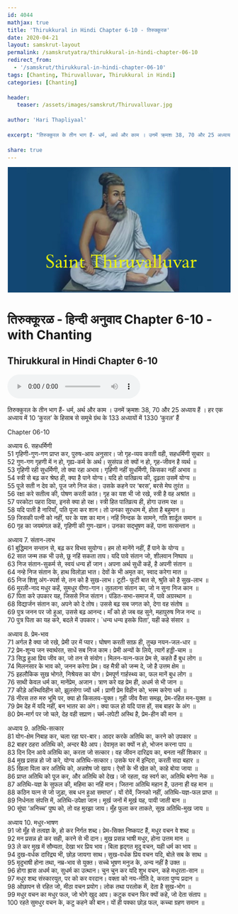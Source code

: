 ```yaml
---    
id: 4044    
mathjax: true    
title: 'Thirukkural in Hindi Chapter 6-10 - तिरुक्कूरळ'    
date: 2020-04-21    
layout: samskrut-layout 
permalink: /samskrutyatra/thirukkural-in-hindi-chapter-06-10
redirect_from: 
  - '/samskrut/thirukkural-in-hindi-chapter-06-10'
tags: [Chanting, Thiruvalluvar, Thirukkural in Hindi]    
categories: [Chanting]   
    
header:    
   teaser: /assets/images/samskrut/Thiruvalluvar.jpg    
    
author: 'Hari Thapliyaal'    
    
excerpt: "तिरुक्कुरल के तीन भाग हैं- धर्म, अर्थ और काम । उनमें क्र्मशः 38, 70 और 25 अध्याय हैं । हर एक अध्याय में 10 ‘कुरल’ के हिसाब से समूचे ग्रंथ के 133 अध्यायों में 1330 ‘कुरल’ हैं  "   
    
share: true    
---    
```

    
![](/assets/images/samskrut/Thiruvalluvar.jpg)    
    
# तिरुक्कूरळ - हिन्दी अनुवाद Chapter 6-10 - with Chanting

## Thirukkural in Hindi Chapter 6-10        
    
<audio controls>
  <source src="https://raw.githubusercontent.com/dasarpai/DAI-mp3/main/dasarpai-mp3/040-Thirukkurul.Ch06.10.mp3" type="audio/mp3">
  Your browser does not support the audio element.
</audio>     
    
    
तिरुक्कुरल के तीन भाग हैं- धर्म, अर्थ और काम । उनमें क्र्मशः 38, 70 और 25 अध्याय हैं । हर एक अध्याय में 10 ‘कुरल’ के हिसाब से समूचे ग्रंथ के 133 अध्यायों में 1330 ‘कुरल’ हैं    
    
Chapter 06-10    
    
अध्याय 6. सहधर्मिणी    
51 गृहिणी-गुण-गण प्राप्त कर, पुरुष-आय अनुसार। जो गृह-व्यय करती वही, सहधर्मिणी सुचार ॥    
52 गुण-गण गृहणी में न हो, गृह्य-कर्म के अर्थ। सुसंपन्न तो क्यों न हो, गृह-जीवन है व्यर्थ ॥    
53 गृहिणी रही सुधर्मिणी, तो क्या रहा अभाव। गृहिणी नहीं सुधर्मिणी, किसका नहीं अभाव ॥    
54 स्त्री से बढ़ कर श्रेष्ठ ही, क्या है पाने योग्य। यदि हो पातिव्रत्य की, दृढ़ता उसमें योग्य ॥    
55 पूजे सती न देव को, पूज जगे निज कंत। उसके कहने पर ‘बरस’, बरसे मेघ तुरंत ॥    
56 रक्षा करे सतीत्व की, पोषण करती कांत। गृह का यश भी जो रखे, स्त्री है वह अश्रांत ॥    
57 परकोटा पहरा दिया, इनसे क्या हो रक्ष। स्त्री हित पातिव्रत्य ही, होगा उत्तम रक्ष ॥    
58 यदि पाती है नारियाँ, पति पूजा कर शान। तो उनका सुरधाम में, होता है बहुमान ॥    
59 जिसकी पत्नी को नहीं, घर के यश का मान। नहिं निन्दक के सामने, गति शार्दूल समान ॥    
60 गृह का जयमंगल कहें, गृहिणी की गुण-खान। उनका सद्भूषण कहें, पाना सत्सन्तान ॥    
    
अध्याय 7. संतान-लाभ    
61 बुद्धिमान सन्तान से, बढ़ कर विभव सुयोग्य। हम तो मानेंगे नहीं, हैं पाने के योग्य ॥    
62 सात जन्म तक भी उसे, छू नहिं सकता ताप। यदि पावे संतान जो, शीलवान निष्पाप ॥    
63 निज संतान-सुकर्म से, स्वयं धन्य हों जान। अपना अर्थ सुधी कहें, है अपनी संतान ॥    
64 नन्हे निज संतान के, हाथ विलोड़ा भात। देवों के भी अमृत का, स्वाद करेगा मात ॥    
65 निज शिशु अंग-स्पर्श से, तन को है सुख-लाभ। टूटी- फूटी बात से, श्रुति को है सुख-लाभ ॥    
66 मुरली-नाद मधुर कहें, सुमधुर वीणा-गान। तुतलाना संतान का, जो न सुना निज कान ॥    
67 पिता करे उपकार यह, जिससे निज संतान। पंडित-सभा-समाज में, पावे अग्रस्थान ॥    
68 विद्यार्जन संतान का, अपने को दे तोष। उससे बढ़ सब जगत को, देगा वह संतोष ॥    
69 पुत्र जनन पर जो हुआ, उससे बढ़ आनन्द। माँ को हो जब वह सुने, महापुरुष निज नन्द ॥    
70 पुत्र पिता का यह करे, बदले में उपकार। `धन्य धन्य इसके पिता’, यही कहे संसार ॥    
    
अध्याय 8. प्रेम-भाव    
71 अर्गल है क्या जो रखे, प्रेमी उर में प्यार। घोषण करती साफ़ ही, तुच्छ नयन-जल-धार ॥    
72 प्रेम-शून्य जन स्वार्थरत, साधें सब निज काम। प्रेमी अन्यों के लिये, त्यागें हड्डी-चाम ॥    
73 सिद्ध हुआ प्रिय जीव का, जो तन से संयोग। मिलन-यत्न-फल प्रेम से, कहते हैं बुध लोग ॥    
74 मिलनसार के भाव को, जनन करेगा प्रेम। वह मैत्री को जन्म दे, जो है उत्तम क्षेम ॥    
75 इहलौकिक सुख भोगते, निश्रेयस का योग। प्रेमपूर्ण गार्हस्थ्य का, फल मानें बुध लोग ॥    
76 साथी केवल धर्म का, मानेंप्रेम, अजान। त्राण करे वह प्रेम ही, अधर्म से भी जान ॥    
77 कीड़े अस्थिविहीन को, झुलसेगा ज्यों धर्म। प्राणी प्रेम विहीन को, भस्म करेगा धर्म ॥    
78 नीरस तरु मरु भूमि पर, क्या हो किसलय-युक्त। गृही जीव वैसा समझ, प्रेम-रहित मन-युक्त ॥    
79 प्रेम देह में यदि नहीं, बन भातर का अंग। क्या फल हो यदि पास हों, सब बाहर के अंग ॥    
80 प्रेम-मार्ग पर जो चले, देह वही सप्राण। चर्म-लपेटी अस्थि है, प्रेम-हीन की मान ॥    
    
अध्याय 9. अतिथि-सत्कार    
81 योग-क्षेम निबाह कर, चला रहा घर-बार। आदर करके अतिथि का, करने को उपकार ॥    
82 बाहर ठहरा अतिथि को, अन्दर बैठे आप। देवामृत का क्यों न हो, भोजन करना पाप ॥    
83 दिन दिन आये अतिथि का, करता जो सत्कार। वह जीवन दारिद्रय का, बनता नहीं शिकार ॥    
84 मुख प्रसन्न हो जो करे, योग्य अतिथि-सत्कार। उसके घर में इन्दिरा, करती सदा बहार ॥    
85 खिला पिला कर अतिथि को, अन्नशेष जो खाय। ऐसों के भी खेत को, काहे बोया जाया ॥    
86 प्राप्त अतिथि को पूज कर, और अतिथि को देख। जो रहता, वह स्वर्ग का, अतिथि बनेगा नेक ॥    
87 अतिथि-यज्ञ के सुफल की, महिमा का नहिं मान। जितना अतिथि महान है, उतना ही वह मान ॥    
88 कठिन यत्न से जो जुड़ा, सब धन हुआ समाप्त’। यों रोवें, जिनको नहीं, अतिथि-यज्ञ-फल प्राप्त ॥    
89 निर्धनता संपत्ति में, अतिथि-उपेक्षा जान। मूर्ख जनों में मूर्ख यह, पायी जाती बान ॥    
90 सूंघा ‘अनिच्च’ पुष्प को, तो वह मुरझा जाय। मुँह फुला कर ताकते, सूख अतिथि-मुख जाय ॥    
    
अध्याय 10. मधुर-भाषण    
91 जो मूँह से तत्वज्ञ के, हो कर निर्गत शब्द। प्रेम-सिक्त निष्कपट हैं, मधुर वचन वे शब्द ॥    
92 मन प्रसन्न हो कर सही, करने से भी दान। मुख प्रसन्न भाषी मधुर, होना उत्तम मान ॥    
93 ले कर मुख में सौम्यता, देखा भर प्रिय भाव। बिला हृद्‍गत मृदु वचन, यही धर्म का भाव ॥    
94 दुख-वर्धक दारिद्र्य भी, छोड़ जायगा साथ। सुख-वर्धक प्रिय वचन यदि, बोले सब के साथ ॥    
95 मृदुभाषी होना तथा, नम्र-भाव से युक्त। सच्चे भूषण मनुज के, अन्य नहीं है उक्त ॥    
96 होगा ह्रास अधर्म का, सुधर्म का उत्थान। चुन चुन कर यदि शुभ वचन, कहे मधुरता-सान ॥    
97 मधुर शब्द संस्कारयुत, पर को कर वरदान। वक्ता को नय-नीति दे, करता पुण्य प्रदान ॥    
98 ओछापन से रहित जो, मीठा वचन प्रयोग। लोक तथा परलोक में, देता है सुख-भोग ॥    
99 मधुर वचन का मधुर फल, जो भोगे खुद आप। कटुक वचन फिर क्यों कहे, जो देता संताप ॥    
100 रहते सुमधुर वचन के, कटु कहने की बान। यों ही पक्का छोड़ फल, कच्चा ग्रहण समान ॥    
    

